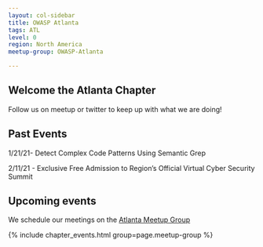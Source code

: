 ```yaml
---
layout: col-sidebar
title: OWASP Atlanta
tags: ATL
level: 0
region: North America
meetup-group: OWASP-Atlanta

---
```

## Welcome the Atlanta Chapter
Follow us on meetup or twitter to keep up with what we are doing!

## Past Events

1/21/21- Detect Complex Code Patterns Using Semantic Grep


2/11/21 - Exclusive Free Admission to Region’s Official Virtual Cyber Security Summit


## Upcoming events

We schedule our meetings on the [Atlanta Meetup Group](https://www.meetup.com/OWASP-Atlanta/)

{% include chapter_events.html group=page.meetup-group %}
